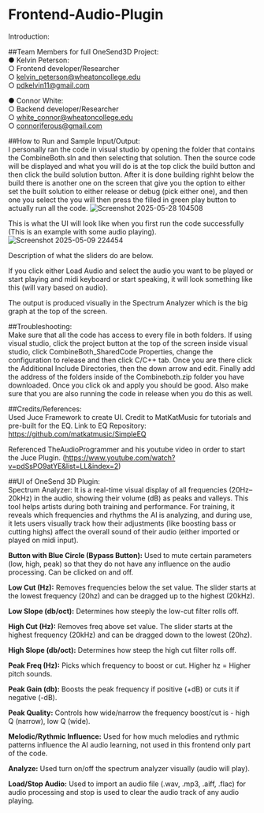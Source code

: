 # Frontend-Audio-Plugin
Introduction: 


##Team Members for full OneSend3D Project:\
● Kelvin Peterson:\
  ○ Frontend developer/Researcher\
  ○ kelvin_peterson@wheatoncollege.edu\
  ○ pdkelvin11@gmail.com
  
● Connor White:\
  ○ Backend developer/Researcher\
  ○ white_connor@wheatoncollege.edu\
  ○ connoriferous@gmail.com


##How to Run and Sample Input/Output:\
I personally ran the code in visual studio by opening the folder that contains the CombineBoth.sln and then selecting that solution. Then the source code will be displayed and what you will do is at the top click the build button and then click the build solution button. After it is done building righht below the build there is another one on the screen that give you the option to either set the built solution to either release or debug (pick either one), and then one you select the you will then press the filled in green play button to actually run all the code.
![Screenshot 2025-05-28 104508](https://github.com/user-attachments/assets/857d0bf7-3d5f-4b44-955e-459859ae0904)

This is what the UI will look like when you first run the code successfully (This is an example with some audio playing). 
![Screenshot 2025-05-09 224454](https://github.com/user-attachments/assets/0a0f6549-44bc-455e-affe-2b8a5b54b464)

Description of what the sliders do are below.

If you click either Load Audio and select the audio you want to be played or start playing and midi keyboard or start speaking, it will look something like this (will vary based on audio).

The output is produced visually in the Spectrum Analyzer which is the big graph at the top of the screen.

##Troubleshooting:\
Make sure that all the code has access to every file in both folders. If using visual studio, click the project button at the top of the screen inside visual studio, click CombineBoth_SharedCode Properties, change the configuration to release and then click C/C++ tab. Once you are there click the Additional Include Directories, then the down arrow and edit. Finally add the address of the folders inside of the Combineboth.zip folder you have downloaded. Once you click ok and apply you should be good. Also make sure that you are also running the code in release when you do this as well.

##Credits/References:\
Used Juce Framework to create UI. Credit to MatKatMusic for tutorials and pre-built for the EQ.
Link to EQ Repository: https://github.com/matkatmusic/SimpleEQ  

Referenced TheAudioProgrammer and his youtube video in order to start the Juce Plugin. (https://www.youtube.com/watch?v=pdSsPO9atYE&list=LL&index=2) 


##UI of OneSend 3D Plugin:\
Spectrum Analyzer: It is a real-time visual display of all frequencies (20Hz–20kHz) in the audio, showing their volume (dB) as peaks and valleys. This tool helps artists during both training and performance. For training, it reveals which frequencies and rhythms the AI is analyzing, and during use, it lets users visually track how their adjustments (like boosting bass or cutting highs) affect the overall sound of their audio (either imported or played on midi input).

**Button with Blue Circle (Bypass Button):** Used to mute certain parameters (low, high, peak) so that they do not have any influence on the audio processing. Can be clicked on and off.

**Low Cut (Hz):** Removes frequencies below the set value. The slider starts at the lowest frequency (20hz) and can be dragged up to the highest (20kHz).

**Low Slope (db/oct):** Determines how steeply the low-cut filter rolls off.

**High Cut (Hz):** Removes freq above set value. The slider starts at the highest frequency (20kHz) and can be dragged down to the lowest (20hz). 

**High Slope (db/oct):** Determines how steep the high cut filter rolls off.

**Peak Freq (Hz):** Picks which frequency to boost or cut.  Higher hz = Higher pitch sounds.

**Peak Gain (db):** Boosts the peak frequency if positive (+dB) or cuts it if negative (-dB).

**Peak Quality:** Controls how wide/narrow the frequency boost/cut is - high Q (narrow), low Q (wide).

**Melodic/Rythmic Influence:** Used for how much melodies and rythmic patterns influence the AI audio learning, not used in this frontend only part of the code.

**Analyze:** Used turn on/off the spectrum analyzer visually (audio will play).

**Load/Stop Audio:** Used to import an audio file (.wav, .mp3, .aiff, .flac) for audio processing and stop is used to clear the audio track of any audio playing.



